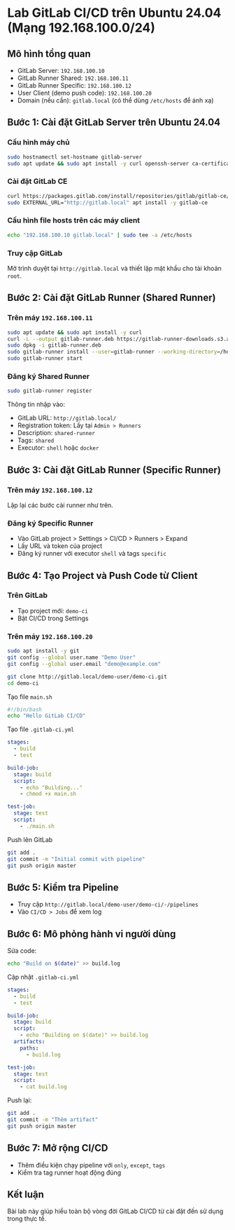 # Lab GitLab CI/CD trên Ubuntu 24.04 (Mạng 192.168.100.0/24)

## Mô hình tổng quan

- GitLab Server: `192.168.100.10`
- GitLab Runner Shared: `192.168.100.11`
- GitLab Runner Specific: `192.168.100.12`
- User Client (demo push code): `192.168.100.20`
- Domain (nếu cần): `gitlab.local` (có thể dùng `/etc/hosts` để ánh xạ)

## Bước 1: Cài đặt GitLab Server trên Ubuntu 24.04

### Cấu hình máy chủ

```bash
sudo hostnamectl set-hostname gitlab-server
sudo apt update && sudo apt install -y curl openssh-server ca-certificates tzdata perl
```

### Cài đặt GitLab CE

```bash
curl https://packages.gitlab.com/install/repositories/gitlab/gitlab-ce/script.deb.sh | sudo bash
sudo EXTERNAL_URL="http://gitlab.local" apt install -y gitlab-ce
```

### Cấu hình file hosts trên các máy client

```bash
echo "192.168.100.10 gitlab.local" | sudo tee -a /etc/hosts
```

### Truy cập GitLab

Mở trình duyệt tại `http://gitlab.local` và thiết lập mật khẩu cho tài khoản `root`.

## Bước 2: Cài đặt GitLab Runner (Shared Runner)

### Trên máy `192.168.100.11`

```bash
sudo apt update && sudo apt install -y curl
curl -L --output gitlab-runner.deb https://gitlab-runner-downloads.s3.amazonaws.com/latest/deb/gitlab-runner_amd64.deb
sudo dpkg -i gitlab-runner.deb
sudo gitlab-runner install --user=gitlab-runner --working-directory=/home/gitlab-runner
sudo gitlab-runner start
```

### Đăng ký Shared Runner

```bash
sudo gitlab-runner register
```

Thông tin nhập vào:

- GitLab URL: `http://gitlab.local/`
- Registration token: Lấy tại `Admin > Runners`
- Description: `shared-runner`
- Tags: `shared`
- Executor: `shell` hoặc `docker`

## Bước 3: Cài đặt GitLab Runner (Specific Runner)

### Trên máy `192.168.100.12`

Lặp lại các bước cài runner như trên.

### Đăng ký Specific Runner

- Vào GitLab project > Settings > CI/CD > Runners > Expand
- Lấy URL và token của project
- Đăng ký runner với executor `shell` và tags `specific`

## Bước 4: Tạo Project và Push Code từ Client

### Trên GitLab

- Tạo project mới: `demo-ci`
- Bật CI/CD trong Settings

### Trên máy `192.168.100.20`

```bash
sudo apt install -y git
git config --global user.name "Demo User"
git config --global user.email "demo@example.com"

git clone http://gitlab.local/demo-user/demo-ci.git
cd demo-ci
```

Tạo file `main.sh`

```bash
#!/bin/bash
echo "Hello GitLab CI/CD"
```

Tạo file `.gitlab-ci.yml`

```yaml
stages:
  - build
  - test

build-job:
  stage: build
  script:
    - echo "Building..."
    - chmod +x main.sh

test-job:
  stage: test
  script:
    - ./main.sh
```

Push lên GitLab

```bash
git add .
git commit -m "Initial commit with pipeline"
git push origin master
```

## Bước 5: Kiểm tra Pipeline

- Truy cập `http://gitlab.local/demo-user/demo-ci/-/pipelines`
- Vào `CI/CD > Jobs` để xem log

## Bước 6: Mô phỏng hành vi người dùng

Sửa code:

```bash
echo "Build on $(date)" >> build.log
```

Cập nhật `.gitlab-ci.yml`

```yaml
stages:
  - build
  - test

build-job:
  stage: build
  script:
    - echo "Building on $(date)" >> build.log
  artifacts:
    paths:
      - build.log

test-job:
  stage: test
  script:
    - cat build.log
```

Push lại:

```bash
git add .
git commit -m "Thêm artifact"
git push origin master
```

## Bước 7: Mở rộng CI/CD

- Thêm điều kiện chạy pipeline với `only`, `except`, `tags`
- Kiểm tra tag runner hoạt động đúng

## Kết luận

Bài lab này giúp hiểu toàn bộ vòng đời GitLab CI/CD từ cài đặt đến sử dụng trong thực tế.
